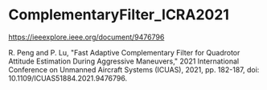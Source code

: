 # ComplementaryFilter_ICRA2021

https://ieeexplore.ieee.org/document/9476796


R. Peng and P. Lu, "Fast Adaptive Complementary Filter for Quadrotor Attitude Estimation During Aggressive Maneuvers," 2021 International Conference on Unmanned Aircraft Systems (ICUAS), 2021, pp. 182-187, doi: 10.1109/ICUAS51884.2021.9476796.


